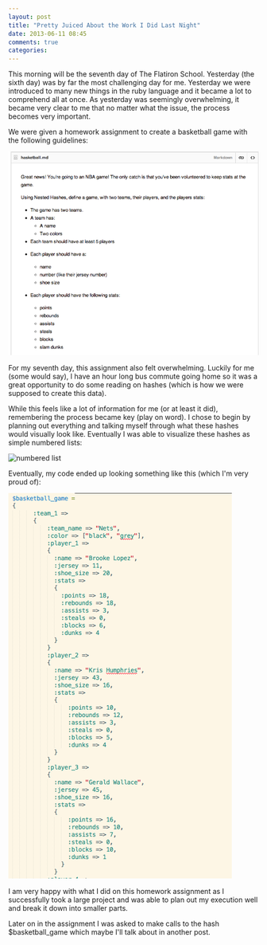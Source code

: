 ```yaml
---
layout: post
title: "Pretty Juiced About the Work I Did Last Night"
date: 2013-06-11 08:45
comments: true
categories: 
---
```

This morning will be the seventh day of The Flatiron School.  Yesterday (the sixth day) was by far the most challenging day for me.  Yesterday we were introduced to many new things in the ruby language and it became a lot to comprehend all at once.  As yesterday was seemingly overwhelming, it became very clear to me that no matter what the issue, the process becomes very important.

We were given a homework assignment to create a basketball game with the following guidelines:

![homework guidelines](/images/Screen1.png)


For my seventh day, this assignment also felt overwhelming.  Luckily for me (some would say), I have an hour long bus commute going home so it was a great opportunity to do some reading on hashes (which is how we were supposed to create this data).

While this feels like a lot of information for me (or at least it did), remembering the process became key (play on word).  I chose to begin by planning out everything and talking myself through what these hashes would visually look like.  Eventually I was able to visualize these hashes as simple numbered lists:

![numbered list](http://3.bp.blogspot.com/-wk8cXlINClk/UTBiAHyIO0I/AAAAAAAAA3g/qu3POwCibd0/s1600/03-Finished+Multilevel+List.png)

Eventually, my code ended up looking something like this (which I'm very proud of):

![my code](/images/Screen2.png)

I am very happy with what I did on this homework assignment as I successfully took a large project and was able to plan out my execution well and break it down into smaller parts.

Later on in the assignment I was asked to make calls to the hash $basketball_game which maybe I'll talk about in another post.